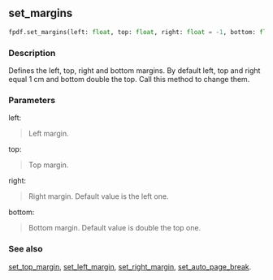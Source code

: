 ## set_margins ##

```python
fpdf.set_margins(left: float, top: float, right: float = -1, bottom: float = -1)
```

### Description ###

Defines the left, top, right and bottom margins. By default left, top and right equal 1 cm and bottom double the top. Call this method to change them.

### Parameters ###

left:
> Left margin.

top:
> Top margin.

right:
> Right margin. Default value is the left one.

bottom:
> Bottom margin. Default value is double the top one.

### See also ###

[set_top_margin](set_top_margin.md), [set_left_margin](set_left_margin.md), [set_right_margin](set_right_margin.md), [set_auto_page_break](set_auto_page_break.md).
